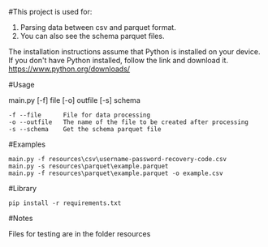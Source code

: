 #This project is used for:

1. Parsing data between csv and parquet format.
1. You can also see the schema parquet files.


The installation instructions assume that Python is installed on your device.
If you don't have Python installed, follow the link and download it.
https://www.python.org/downloads/

#Usage

main.py [-f] file [-o] outfile [-s] schema  

    -f --file      File for data processing
    -o --outfile   The name of the file to be created after processing
    -s --schema    Get the schema parquet file

#Examples

    main.py -f resources\csv\username-password-recovery-code.csv
    main.py -s resources\parquet\example.parquet 
    main.py -f resources\parquet\example.parquet -o example.csv 
    
#Library

    pip install -r requirements.txt

#Notes

Files for testing are in the folder resources

